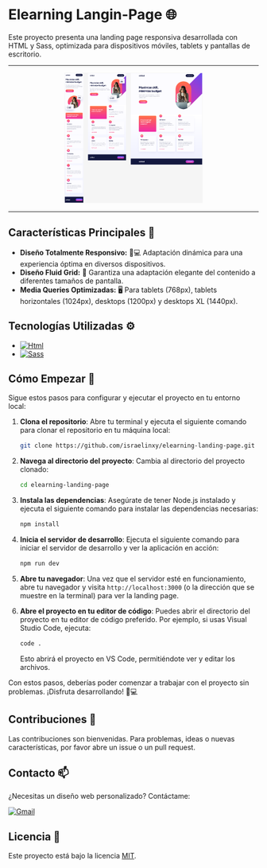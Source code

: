 # Elearning Langin-Page 🌐

Este proyecto presenta una landing page responsiva desarrollada con HTML y Sass, optimizada para dispositivos móviles, tablets y pantallas de escritorio.

---

<div align="center">
  <img src="layout.png" alt="Layout" width="55%"/>
</div>


---

## Características Principales 🚀

- **Diseño Totalmente Responsivo:** 📱💻 Adaptación dinámica para una experiencia óptima en diversos dispositivos.
- **Diseño Fluid Grid:** 🎨 Garantiza una adaptación elegante del contenido a diferentes tamaños de pantalla.
- **Media Queries Optimizadas:** 🖥️ Para tablets (768px), tablets horizontales (1024px), desktops (1200px) y desktops XL (1440px).

## Tecnologías Utilizadas ⚙️

- [![Html](https://img.shields.io/badge/HTML-white?style=for-the-badge&logo=html5&logoColor=white&labelColor=black&color=%23E34F26)](src/index.html)
- [![Sass](https://img.shields.io/badge/SASS-black?style=for-the-badge&logo=Sass&logoColor=white&labelColor=black&color=%23CC6699)](src/sass/)


## Cómo Empezar 🚀

Sigue estos pasos para configurar y ejecutar el proyecto en tu entorno local:

1. **Clona el repositorio**:
   Abre tu terminal y ejecuta el siguiente comando para clonar el repositorio en tu máquina local:
   ```bash
   git clone https://github.com/israelinxy/elearning-landing-page.git
   ```

2. **Navega al directorio del proyecto**:
   Cambia al directorio del proyecto clonado:
   ```bash
   cd elearning-landing-page
   ```

3. **Instala las dependencias**:
   Asegúrate de tener Node.js instalado y ejecuta el siguiente comando para instalar las dependencias necesarias:
   ```bash
   npm install
   ```

4. **Inicia el servidor de desarrollo**:
   Ejecuta el siguiente comando para iniciar el servidor de desarrollo y ver la aplicación en acción:
   ```bash
   npm run dev
   ```

5. **Abre tu navegador**:
   Una vez que el servidor esté en funcionamiento, abre tu navegador y visita `http://localhost:3000` (o la dirección que se muestre en la terminal) para ver la landing page.

6. **Abre el proyecto en tu editor de código**:
   Puedes abrir el directorio del proyecto en tu editor de código preferido. Por ejemplo, si usas Visual Studio Code, ejecuta:
   ```bash
   code .
   ```
   Esto abrirá el proyecto en VS Code, permitiéndote ver y editar los archivos.

Con estos pasos, deberías poder comenzar a trabajar con el proyecto sin problemas. ¡Disfruta desarrollando! 🚀💻

## Contribuciones 🤝

Las contribuciones son bienvenidas. Para problemas, ideas o nuevas características, por favor abre un issue o un pull request.

## Contacto 📫

¿Necesitas un diseño web personalizado? Contáctame:

[![Gmail](https://img.shields.io/badge/Email%20personal-white?style=for-the-badge&logo=gmail&logoColor=white&label=israelcolladom%40gmail.com&labelColor=black&color=%23EA4335)](mailto:israelcolladom@gmail.com)

## Licencia 📜

Este proyecto está bajo la licencia [MIT](LICENSE).
